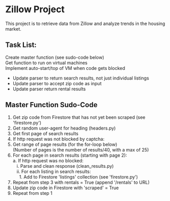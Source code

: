 # Zillow Project
This project is to retrieve data from Zillow and analyze trends in the housing market.

## Task List:
Create master function (see sudo-code below)   
Get function to run on virtual machines   
Implement auto-start/top of VM when code gets blocked   
+ Update parser to return search results, not just individual listings
+ Update parser to accept zip code as input
+ Update parser return rental results


## Master Function Sudo-Code

1. Get zip code from Firestore that has not yet been scraped (see 'firestore.py')
2. Get random user-agent for heading (headers.py)
3. Get first page of search results
4. If http request was not blocked by captcha:
5. Get range of page results (for the for-loop below)      
   (Number of pages is the number of results/40, with a max of 25)   
5. For each page in search results (starting with page 2):   
    a. If http request was no blocked:   
&nbsp;&nbsp; i. Parse and clean response (clean_results.py)    
&nbsp;&nbsp; ii. For each listing in search results:    
&nbsp;&nbsp;&nbsp;&nbsp;&nbsp;1. Add to Firestore 'listings' collection (see 'firestore.py')   
6. Repeat from step 3 with rentals = True (append '/rentals' to URL)
7. Update zip code in Firestore with 'scraped' = True
8. Repeat from step 1







